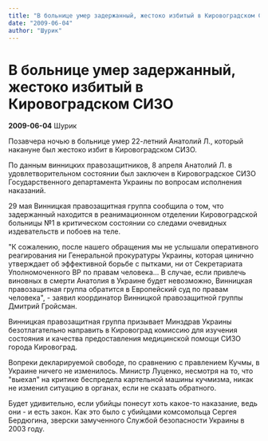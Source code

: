 ```yaml
---
title: "В больнице умер задержанный, жестоко избитый в Кировоградском СИЗО"
date: "2009-06-04"
author: "Шурик"
---
```


# В больнице умер задержанный, жестоко избитый в Кировоградском СИЗО

**2009-06-04** Шурик

Позавчера ночью в больнице умер 22-летний Анатолий Л., который накануне был жестоко избит в Кировоградском СИЗО.

По данным винницких правозащитников, 8 апреля Анатолий Л. в удовлетворительном состоянии был заключен в Кировоградское СИЗО Государственного департамента Украины по вопросам исполнения наказаний.

29 мая Винницкая правозащитная группа сообщила о том, что задержанный находится в реанимационном отделении Кировоградской больницы №1 в критическом состоянии со следами очевидных издевательств и побоев на теле.

"К сожалению, после нашего обращения мы не услышали оперативного реагирования ни Генеральной прокуратуры Украины, которая цинично утверждает об эффективной борьбе с пытками, ни от Секретариата Уполномоченного ВР по правам человека... В случае, если привлечь виновных в смерти Анатолия в Украине будет невозможно, Винницкая правозащитная группа обратится в Европейский суд по правам человека", - заявил координатор Винницкой правозащитной группы Дмитрий Гройсман.

Винницкая правозащитная группа призывает Минздрав Украины безотлагательно направить в Кировоград комиссию для изучения состояния и качества предоставления медицинской помощи СИЗО города Кировоград.

Вопреки декларируемой свободе, по сравнению с правлением Кучмы, в Украине ничего не изменилось. Министр Луценко, несмотря на то, что "выехал" на критике беспредела картельной машины кучмизма, никак не изменил ситуацию в органах, если не сказать обратного.

Будет удивительно, если убийцы понесут хоть какое-то наказание, ведь они - и есть закон. Как это было с убийцами комсомольца Cергея Бердюгина, зверски замученного Службой безопасности Украины в 2003 году.